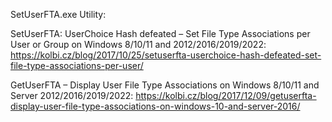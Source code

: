SetUserFTA.exe Utility:

SetUserFTA: UserChoice Hash defeated – Set File Type Associations per User or Group on Windows 8/10/11 and 2012/2016/2019/2022:
https://kolbi.cz/blog/2017/10/25/setuserfta-userchoice-hash-defeated-set-file-type-associations-per-user/

GetUserFTA – Display User File Type Associations on Windows 8/10/11 and Server 2012/2016/2019/2022:
https://kolbi.cz/blog/2017/12/09/getuserfta-display-user-file-type-associations-on-windows-10-and-server-2016/

